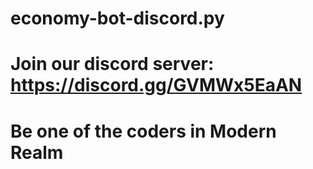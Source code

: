 # economy-bot-discord.py
# Join our discord server: https://discord.gg/GVMWx5EaAN
# Be one of the coders in Modern Realm